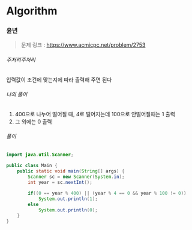 # Algorithm

### 윤년

> 문제 링크 : https://www.acmicpc.net/problem/2753



###### 주저리주저리

입력값이 조건에 맞는지에 따라 출력해 주면 된다



###### 나의 풀이

1.  400으로 나누어 떨어질 때, 4로 떨어지는데 100으로 안떨어질때는 1 출력
2.  그 외에는 0 출력



###### 풀이

~~~java
import java.util.Scanner;

public class Main {
	public static void main(String[] args) {
		Scanner sc = new Scanner(System.in);
		int year = sc.nextInt();
		
		if((0 == year % 400) || (year % 4 == 0 && year % 100 != 0))
			System.out.println(1);
		else
			System.out.println(0);
	}
}
~~~
